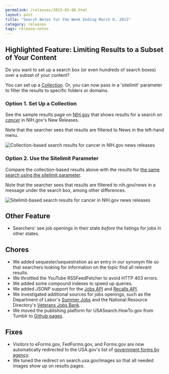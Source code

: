 ```yaml
---
permalink: /releases/2013-03-08.html
layout: post
title: "Search Notes for the Week Ending March 8, 2013"
category: releases
tags: release-notes
---
```


## Highlighted Feature: Limiting Results to a Subset of Your Content

Do you want to set up a search box (or even hundreds of search boxes) over a subset of your content?

You can set up a [Collection](/sites/manual/collections.html). Or, you can now pass in a 'sitelimit' parameter to filter the results to specific folders or domains.

### Option 1. Set Up a Collection

See the sample results page on [NIH.gov](http://www.nih.gov) that shows results for a search on [*cancer*](http://search.nih.gov/search/docs?affiliate=nih&dc=565&query=cancer) in NIH.gov's New Releases.

Note that the searcher sees that results are filtered to News in the left-hand menu.

![Collection-based search results for cancer in NIH.gov news releases](https://9fddeb862c037f6d2190-f1564c64756a8cfee25b6b19953b1d23.ssl.cf2.rackcdn.com/nih-collection.png)

### Option 2. Use the Sitelimit Parameter

Compare the collection-based results above with the results for [the same search using the sitelimit parameter](http://search.usa.gov/search?affiliate=nih&query=cancer&sitelimit=nih.gov/news).

Note that the searcher sees that results are filtered to nih.gov/news in a message under the search box, among other differences.

![Sitelimit-based search results for cancer in NIH.gov news releases](https://9fddeb862c037f6d2190-f1564c64756a8cfee25b6b19953b1d23.ssl.cf2.rackcdn.com/nih-sitelimit.png)

## Other Feature

* Searchers' see job openings in their state *before* the listings for jobs in other states.

## Chores

* We added sequester/sequestration as an entry in our synonym file so that searchers looking for information on the topic find all relevant results.
* We throttled the YouTube RSSFeedFetcher to avoid HTTP 403 errors.
* We added some compound indexes to speed up queries.
* We added JSONP support for the [Jobs API](/developer/jobs.html) and [Recalls API](/developer/recalls.html).
* We investigated additional sources for jobs openings, such as the Department of Labor's [Summer Jobs](http://developer.dol.gov/DOL-SUMMERJOBS-SERVICE.htm) and the National Resource Directory's [Veterans Jobs Bank](https://www.nrd.gov/home/api/veterans_job_search).
* We moved the publishing platform for USASearch.HowTo.gov from Tumblr to [Github pages](http://pages.github.com).

## Fixes

* Visitors to eForms.gov, FedForms.gov, and Forms.gov are now automatically redirected to the USA.gov's list of [government forms by agency](http://www.usa.gov/Topics/Reference-Shelf/forms.shtml).
* We tuned the redirect on search.usa.gov/images so that all needed images show up on results pages.
